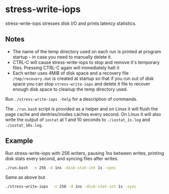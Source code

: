 # stress-write-iops

stress-write-iops stresses disk I/O and prints latency statistics.

## Notes

* The name of the temp directory used on each run is printed at
  program startup - in case you need to manually delete it.
* CTRL-C will cause stress-write-iops to stop and remove it's
  temporary files. Pressing CTRL-C again will immediately halt it
* Each writer uses 4MiB of disk space and a recovery file
  `/tmp/recovery.dat` is created at startup so that if you run out
  of disk space you can stop `stress-write-iops` and delete it file
  to recover enough disk space to cleanup the temp directory used.

Run `./stress-write-iops -help` for a description of commands.

The `./run.bash` script is provided as a helper and on Linux it
will flush the page cache and dentries/inodes caches every second.
On Linux it will also write the output of `iostat` at 1 and 10
seconds to `./iostat_1s.log` and `./iostat_10s.log`.

## Example

Run stress-write-iops with 256 writers, pausing 1ns between writes,
printing disk stats every second, and syncing files after writes.
```sh
./run.bash  -n 256 -d 1ns -disk-stat-int 1s -sync
```

Same as above but
```sh
./stress-write-iops  -n 256 -d 1ns -disk-stat-int 1s -sync
```

